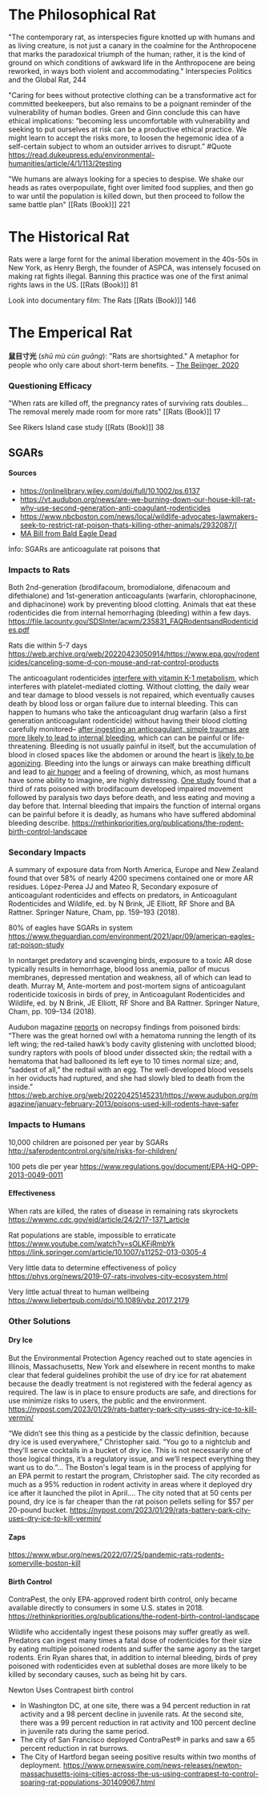 # The Philosophical Rat

"The contemporary rat, as interspecies figure knotted up with humans and as living creature, is not just a canary in the coalmine for the Anthropocene that marks the paradoxical triumph of the human; rather, it is the kind of ground on which conditions of awkward life in the Anthropocene are being reworked, in ways both violent and accommodating."
	Interspecies Politics and the Global Rat, 244

"Caring for bees without protective clothing can be a transformative act for committed beekeepers, but also remains to be a poignant reminder of the vulnerability of human bodies. Green and Ginn conclude this can have ethical implications: “becoming less uncomfortable with vulnerability and seeking to put ourselves at risk can be a productive ethical practice. We might learn to accept the risks more, to loosen the hegemonic idea of a self-certain subject to whom an outsider arrives to disrupt.” #Quote 
	https://read.dukeupress.edu/environmental-humanities/article/4/1/113/2testing

"We humans are always looking for a species to despise. We shake our heads as rates overpopuilate, fight over limited food supplies, and then go to war until the population is killed down, but then proceed to follow the same battle plan"
	[[Rats (Book)]] 221

# The Historical Rat
Rats were a large fornt for the animal liberation movement in the 40s-50s in New York, as Henry Bergh, the founder of ASPCA, was intensely focused on making rat fights illegal. Banning this practice was one of the first animal rights laws in the US. 
	[[Rats (Book)]] 81

Look into documentary film: The Rats
	[[Rats (Book)]] 146

# The Emperical Rat

**鼠目寸光** (_shǔ mù cùn guāng_): "Rats are shortsighted." A metaphor for people who only care about short-term benefits. – [The Bejinger, 2020](https://www.thebeijinger.com/blog/2020/01/06/know-your-rats-complicated-image-problem-rats-chinese-culture)

### Questioning Efficacy
"When rats are killed off, the pregnancy rates of surviving rats doubles... The removal merely made room for more rats"
	[[Rats (Book)]] 17

See Rikers Island case study
	[[Rats (Book)]] 38


## SGARs
#### Sources
- https://onlinelibrary.wiley.com/doi/full/10.1002/ps.6137
- https://vt.audubon.org/news/are-we-burning-down-our-house-kill-rat-why-use-second-generation-anti-coagulant-rodenticides
- https://www.nbcboston.com/news/local/wildlife-advocates-lawmakers-seek-to-restrict-rat-poison-thats-killing-other-animals/2932087/[
- [MA Bill from Bald Eagle Dead](https://malegislature.gov/Bills/193/HD577)

Info:
SGARs are anticoagulate rat poisons that 
### Impacts to Rats
Both 2nd-generation (brodifacoum, bromodialone, difenacoum and difethialone) and 1st-generation
anticoagulants (warfarin, chlorophacinone, and diphacinone) work by preventing blood clotting. Animals that eat these rodenticides die from internal hemorrhaging (bleeding) within a few days.
	https://file.lacounty.gov/SDSInter/acwm/235831_FAQRodentsandRodenticides.pdf

Rats die within 5-7 days
https://web.archive.org/web/20220423050914/https://www.epa.gov/rodenticides/canceling-some-d-con-mouse-and-rat-control-products

The anticoagulant rodenticides [interfere with vitamin K-1 metabolism](https://doi.org/10.1002/ps.2780430112), which interferes with platelet-mediated clotting. Without clotting, the daily wear and tear damage to blood vessels is not repaired, which eventually causes death by blood loss or organ failure due to internal bleeding. This can happen to humans who take the anticoagulant drug warfarin (also a first generation anticoagulant rodenticide) without having their blood clotting carefully monitored– [after ingesting an anticoagulant, simple traumas are more likely to lead to internal bleeding](https://web.archive.org/web/20220425150116/https://www.jems.com/patient-care/risk-internal-bleeding-heightened-antico/), which can can be painful or life-threatening. Bleeding is not usually painful in itself, but the accumulation of blood in closed spaces like the abdomen or around the heart is [likely to be agonizing](https://www.researchgate.net/publication/253097632_The_humaneness_of_rodent_pest_control/stats). Bleeding into the lungs or airways can make breathing difficult and lead to [air hunger](https://pubmed.ncbi.nlm.nih.gov/33577128/) and a feeling of drowning, which, as most humans have some ability to imagine, are highly distressing. [One study](https://doi.org/10.30843/nzpp.2000.53.3701) found that a third of rats poisoned with brodifacoum developed impaired movement followed by paralysis two days before death, and less eating and moving a day before that. Internal bleeding that impairs the function of internal organs can be painful before it is deadly, as humans who have suffered abdominal bleeding describe.
	https://rethinkpriorities.org/publications/the-rodent-birth-control-landscape
### Secondary Impacts
A summary of exposure data from North America, Europe and New Zealand found that over 58% of nearly 4200 specimens contained one or more AR residues.
	López-Perea JJ and Mateo R, Secondary exposure of anticoagulant rodenticides and effects on predators, in Anticoagulant Rodenticides and Wildlife, ed. by N Brink, JE Elliott, RF Shore and BA Rattner. Springer Nature, Cham, pp. 159–193 (2018).

80% of eagles have SGARs in system
	https://www.theguardian.com/environment/2021/apr/09/american-eagles-rat-poison-study

In nontarget predatory and scavenging birds, exposure to a toxic AR dose typically results in hemorrhage, blood loss anemia, pallor of mucus membranes, depressed mentation and weakness, all of which can lead to death.
	Murray M, Ante-mortem and post-mortem signs of anticoagulant rodenticide toxicosis in birds of prey, in Anticoagulant Rodenticides and Wildlife, ed. by N Brink, JE Elliott, RF Shore and BA Rattner. Springer Nature, Cham, pp. 109–134 (2018).

Audubon magazine [reports](https://web.archive.org/web/20220425145231/https://www.audubon.org/magazine/january-february-2013/poisons-used-kill-rodents-have-safer) on necropsy findings from poisoned birds: “There was the great horned owl with a hematoma running the length of its left wing; the red-tailed hawk’s body cavity glistening with unclotted blood; sundry raptors with pools of blood under dissected skin; the redtail with a hematoma that had ballooned its left eye to 10 times normal size; and, “saddest of all,” the redtail with an egg. The well-developed blood vessels in her oviducts had ruptured, and she had slowly bled to death from the inside.” 
	https://web.archive.org/web/20220425145231/https://www.audubon.org/magazine/january-february-2013/poisons-used-kill-rodents-have-safer

### Impacts to Humans

10,000 children are poisoned per year by SGARs
	http://saferodentcontrol.org/site/risks-for-children/

100 pets die per year
	https://www.regulations.gov/document/EPA-HQ-OPP-2013-0049-0011
#### Effectiveness

When rats are killed, the rates of disease in remaining rats skyrockets
	https://wwwnc.cdc.gov/eid/article/24/2/17-1371_article

Rat populations are stable, impossible to erraticate
	https://www.youtube.com/watch?v=sOLKFjRmbYk
	https://link.springer.com/article/10.1007/s11252-013-0305-4

Very little data to determine effectiveness of policy
	https://phys.org/news/2019-07-rats-involves-city-ecosystem.html

Very little actual threat to human wellbeing
	https://www.liebertpub.com/doi/10.1089/vbz.2017.2179
### Other Solutions

#### Dry Ice
But the Environmental Protection Agency reached out to state agencies in Illinois, Massachusetts, New York and elsewhere in recent months to make clear that federal guidelines prohibit the use of dry ice for rat abatement because the deadly treatment is not registered with the federal agency as required. The law is in place to ensure products are safe, and directions for use minimize risks to users, the public and the environment.
	https://nypost.com/2023/01/29/rats-battery-park-city-uses-dry-ice-to-kill-vermin/

“We didn’t see this thing as a pesticide by the classic definition, because dry ice is used everywhere,” Christopher said. “You go to a nightclub and they’ll serve cocktails in a bucket of dry ice. This is not necessarily one of those logical things, it’s a regulatory issue, and we’ll respect everything they want us to do.”...
The Boston's legal team is in the process of applying for an EPA permit to restart the program, Christopher said. The city recorded as much as a 95% reduction in rodent activity in areas where it deployed dry ice after it launched the pilot in April....
The city noted that at 50 cents per pound, dry ice is far cheaper than the rat poison pellets selling for $57 per 20-pound bucket.
	https://nypost.com/2023/01/29/rats-battery-park-city-uses-dry-ice-to-kill-vermin/

#### Zaps
https://www.wbur.org/news/2022/07/25/pandemic-rats-rodents-somerville-boston-kill

#### Birth Control
ContraPest, the only EPA-approved rodent birth control, only became available directly to consumers in some U.S. states in 2018.
	https://rethinkpriorities.org/publications/the-rodent-birth-control-landscape

Wildlife who accidentally ingest these poisons may suffer greatly as well. Predators can ingest many times a fatal dose of rodenticides for their size by eating multiple poisoned rodents and suffer the same agony as the target rodents.  Erin Ryan shares that, in addition to internal bleeding, birds of prey poisoned with rodenticides even at sublethal doses are more likely to be killed by secondary causes, such as being hit by cars.

Newton Uses Contrapest birth control

- In Washington DC, at one site, there was a 94 percent reduction in rat activity and a 98 percent decline in juvenile rats. At the second site, there was a 99 percent reduction in rat activity and 100 percent decline in juvenile rats during the same period.
- The city of San Francisco deployed ContraPest® in parks and saw a 65 percent reduction in rat burrows.
- The City of Hartford began seeing positive results within two months of deployment.
	https://www.prnewswire.com/news-releases/newton-massachusetts-joins-cities-across-the-us-using-contrapest-to-control-soaring-rat-populations-301409067.html
